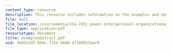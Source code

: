 ```yaml
---
content_type: resource
description: This resource includes information on the examples and abstracts of chamblis.
file: null
file_location: /coursemedia/21a-245j-power-interpersonal-organizational-and-global-dimensions-fall-2005/4e83c2d7864cf12e5888ef160b53aac9_exampleabstract.pdf
file_type: application/pdf
resourcetype: Document
title: exampleabstract.pdf
uid: 4e83c2d7-864c-f12e-5888-ef160b53aac9
---
```

